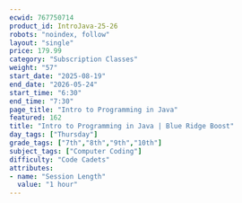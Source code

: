 ```yaml
---
ecwid: 767750714
product_id: IntroJava-25-26
robots: "noindex, follow"
layout: "single"
price: 179.99
category: "Subscription Classes"
weight: "57"
start_date: "2025-08-19"
end_date: "2026-05-24"
start_time: "6:30"
end_time: "7:30"
page_title: "Intro to Programming in Java"
featured: 162
title: "Intro to Programming in Java | Blue Ridge Boost"
day_tags: ["Thursday"]
grade_tags: ["7th","8th","9th","10th"]
subject_tags: ["Computer Coding"]
difficulty: "Code Cadets"
attributes:
- name: "Session Length"
  value: "1 hour"
---
```

